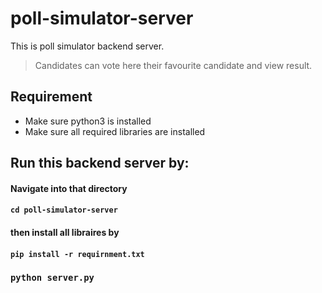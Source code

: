 # poll-simulator-server
This is poll simulator backend server. 

> Candidates can vote here their favourite candidate and view result.

## Requirement
- Make sure python3 is installed
- Make sure all required libraries are installed



## Run this backend server by:

#### Navigate into that directory
#### `cd poll-simulator-server`
#### then install all libraires by
#### `pip install -r requirnment.txt`
### `python server.py`
